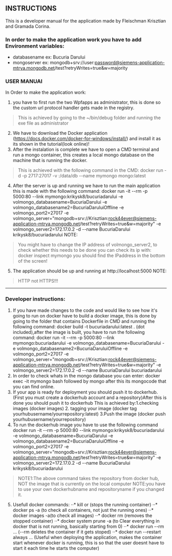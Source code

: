 ## INSTRUCTIONS

This is a developer manual for the application made by Fleischman Krisztian and Gramada Corina.

### In order to make the application work you have to add Environment variables:
- databasename   ex: Bucuria Darului
- mongoserver    ex: mongodb+srv://user:password@siemens-application-mtrya.mongodb.net/test?retryWrites=true&w=majority

### USER MANUAl
In Order to make the application work:
1. you have to first run the two Wpfapps as administrator, this is done so the custom url protocol handler gets made in the registry.
>This is achieved by going to the ~/bin/debug folder and running the exe file as administrator
2. We have to download the Docker application (https://docs.docker.com/docker-for-windows/install/) and install it as its shown in the tutorial(look online)!
3. After the instalation is complete we have to open a CMD terminal and run a mongo container, this creates a local mongo database on the machine that is running the docker. 
>This is achieved with the following command in the CMD: docker run -d -p 2717:27017 -v :/data/db --name mymongo mongo:latest
4. After the server is up and running we have to run the main application this is made with the following command: docker run -it --rm -p 5000:80 --link mymongo:krikysk8/bucuriadarului -e volmongo_databasename=BucuriaDarului -e volmongo_databasename2=BucuriaDaruluiOffline -e volmongo_port2=27017 -e volmongo_server="mongodb+srv://Krisztian:rock44ever@siemens-application-mtrya.mongodb.net/test?retryWrites=true&w=majority" -e volmongo_server2=172.17.0.2 -d --name BucuriaDarului krikysk8/bucuriadarului
NOTE:
>You might have to change the IP address of volmongo_server2, to check whether this needs to be done you can check its ip with: docker inspect mymongo                 you should find the IPaddress in the bottom of the screen!
5. The application should be up and running at http://localhost:5000
NOTE:
> HTTP not HTTPS!!!

***

### Developer instructions:
1. If you have made changes to the code and would like to see how it's going to run on docker have to build a docker image, this is done by going to the folder that contains Dockerfile in CMD and running the following command: docker build -t bucuriadarului:latest .  (dot included),after the image is built, you have to run the following command: docker run -it --rm -p 5000:80 --link mymongo:bucuriadarului -e volmongo_databasename=BucuriaDarului -e volmongo_databasename2=BucuriaDaruluiOffline -e volmongo_port2=27017 -e volmongo_server="mongodb+srv://Krisztian:rock44ever@siemens-application-mtrya.mongodb.net/test?retryWrites=true&w=majority" -e volmongo_server2=172.17.0.2 -d --name BucuriaDarului bucuriadarului
2. In order to check whats in the mongo database you can enter: docker exec -it mymongo bash   followed by mongo    after this its mongocode that you can find online.
3. If your app is ready for deployment you should push it to dockerhub.(First you must create a dockerhub account and a repository)After this is done you should push it to dockerhub This is achieved by:1.checking images (docker images)   2. tagging your image (docker tag <IDOFIMAGE> yourhubusername/yourrepository:latest) 3.Push the image (docker push yourhubusername/yourrepository)
4. To run the dockerhub image you have to use the following command docker run -it --rm -p 5000:80 --link mymongo:krikysk8/bucuriadarului -e volmongo_databasename=BucuriaDarului -e volmongo_databasename2=BucuriaDaruluiOffline -e volmongo_port2=27017 -e volmongo_server="mongodb+srv://Krisztian:rock44ever@siemens-application-mtrya.mongodb.net/test?retryWrites=true&w=majority" -e volmongo_server2=172.17.0.2 -d --name BucuriaDarului krikysk8/bucuriadarului
>  NOTE1:The above command takes the repository from docker hub, NOT the image that is currently on the local computer
>  NOTE:you have to use your own dockerhubname and repositoryname if you changed it.
5. Usefull docker commands:
⋅⋅* kill <id> or <name> (stops the running container)
⋅⋅* docker ps -a (to check all containers, not just the running ones)
⋅⋅* docker images -a(to check all images)
⋅⋅* docker rm <id> (removes the stopped container)
⋅⋅* docker system prune -a (to Clear everything in docker that is not running, basically starting from 0)
⋅⋅* docker run --rm ... (--rm deletes the container if it gets stoped)
⋅⋅* docker run --restart always ... (Useful when deploying the application, makes the container start whenever docker is running, this is so that the user doesnt have to start it each time he starts the computer) 
